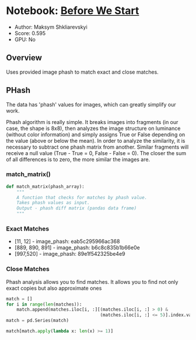 # Notebook: [Before We Start](https://www.kaggle.com/maksymshkliarevskyi/shopee-before-we-start-eda-phash-baseline)

- Author: Maksym Shkliarevskyi
- Score: 0.595
- GPU: No

## Overview

Uses provided image phash to match exact and close matches.

## PHash

The data has 'phash' values for images, which can greatly simplify our work.

Phash algorithm is really simple. It breaks images into fragments (in our case, the shape is 8x8), then analyzes the image structure on luminance (without color information) and simply assigns True or False depending on the value (above or below the mean). In order to analyze the similarity, it is necessary to subtract one phash matrix from another. Similar fragments will receive a null value (True - True = 0, False - False = 0). The closer the sum of all differences is to zero, the more similar the images are.

### match_matrix()

```python
def match_matrix(phash_array):
    """
    A function that checks for matches by phash value.
    Takes phash values as input.
    Output - phash diff matrix (pandas data frame)
    """
```

### Exact Matches

- [11, 12] - image_phash: eab5c295966ac368
- [889, 890, 891] - image_phash: b6c8c835b1b66e0e
- [997,520] - image_phash: 89e1f542325be4e9

### Close Matches

Phash analysis allows you to find matches. It allows you to find not only exact copies but also approximate ones

```python
match = []
for i in range(len(matches)):
    match.append(matches.iloc[i, :][(matches.iloc[i, :] > 0) & 
                                    (matches.iloc[i, :] <= 5)].index.values)
match = pd.Series(match)

match[match.apply(lambda x: len(x) >= 1)]
```

